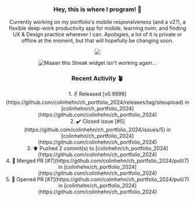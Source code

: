 <h3 align=center>Hey, this is where I program! 🐛</h3>
<p align=center>Currently working on my portfolio's mobile responsiveness (and a v2?), a flexible deep-work productivity app for mobile, learning nvim, and finding UX & Design practice wherever I can. Apologies, a lot of it is private or offline at the moment, but that will hopefully be changing soon.</p>
<p align=center><img src="https://komarev.com/ghpvc/?username=colinhehn" /></p>

<p align=center><img src="https://github-readme-streak-stats.herokuapp.com/?user=colinhehn&theme=ambient_gradient&hide_border=false" alt="Maaan this Streak widget isn't working again..."/></p>

<h3 align=center>Recent Activity 🪴</h3>
<p align=center>
  <!--RECENT_ACTIVITY:start-->
1. ✌️ Released [v0.9999](https://github.com/colinhehn/ch_portfolio_2024/releases/tag/siteupload) in [colinhehn/ch_portfolio_2024](https://github.com/colinhehn/ch_portfolio_2024)<br>
2. ✔️ Closed issue [#5](https://github.com/colinhehn/ch_portfolio_2024/issues/5) in [colinhehn/ch_portfolio_2024](https://github.com/colinhehn/ch_portfolio_2024)<br>
3. ⬆️ Pushed 2 commit(s) to [colinhehn/ch_portfolio_2024](https://github.com/colinhehn/ch_portfolio_2024)<br>
4. 🎉 Merged PR [#7](https://github.com/colinhehn/ch_portfolio_2024/pull/7) in [colinhehn/ch_portfolio_2024](https://github.com/colinhehn/ch_portfolio_2024)<br>
5. 💪 Opened PR [#7](https://github.com/colinhehn/ch_portfolio_2024/pull/7) in [colinhehn/ch_portfolio_2024](https://github.com/colinhehn/ch_portfolio_2024)<br>
<!--RECENT_ACTIVITY:end-->
</p>
